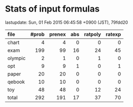 
# Stats of input formulas

lastupdate: Sun, 01 Feb 2015 06:45:58 +0900 (JST), 79fdd20

|file| #prob | prenex | abs | ratpoly | ratexp|
|:--|--:|--:|--:|--:|--:|
| chart |  4  |  4  |  0  |  0  |  0  |
| exam |  199  |  99  |  16  |  24  |  45  |
| olympic |  2  |  1  |  0  |  1  |  0  |
| opt |  9 | 9 | 1 | 0 | 1 |
| paper | 20 | 20 | 0 | 0 | 0 |
| qebook | 10 | 10 | 0 | 0 | 0 |
| toy | 48 | 48 | 0 | 12 | 24 |
|total | 292 | 191 | 17 | 37 | 70 |
